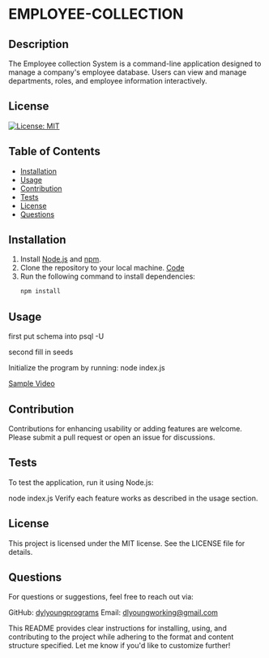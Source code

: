 # EMPLOYEE-COLLECTION


## Description
The Employee collection System is a command-line application designed to manage a company's employee database. Users can view and manage departments, roles, and employee information interactively.

## License
[![License: MIT](https://img.shields.io/badge/License-MIT-yellow.svg)](https://opensource.org/licenses/MIT)

## Table of Contents
- [Installation](#installation)
- [Usage](#usage)
- [Contribution](#contribution)
- [Tests](#tests)
- [License](#license)
- [Questions](#questions)

## Installation
1. Install [Node.js](https://nodejs.org) and [npm](https://www.npmjs.com/).
2. Clone the repository to your local machine. [Code](https://github.com/dylprograms/EMPLOYEE-COLLECTION)
3. Run the following command to install dependencies:
   ```bash
   npm install

## Usage

first put schema into psql -U 

second fill in seeds

Initialize the program by running:
node index.js

[Sample Video](https://drive.google.com/file/d/1ICca1XZWqDujh7hnY_3xf7vybnahV-UE/view)

## Contribution

Contributions for enhancing usability or adding features are welcome. Please submit a pull request or open an issue for discussions.

## Tests
To test the application, run it using Node.js:

node index.js
Verify each feature works as described in the usage section.

## License

This project is licensed under the MIT license. See the LICENSE file for details.

## Questions

For questions or suggestions, feel free to reach out via:

GitHub: [dylyoungprograms](https://github.com/dylprograms/EMPLOYEE-COLLECTION)
Email: dlyoungworking@gmail.com



This README provides clear instructions for installing, using, and contributing to the project while adhering to the format and content structure specified. Let me know if you'd like to customize further!
